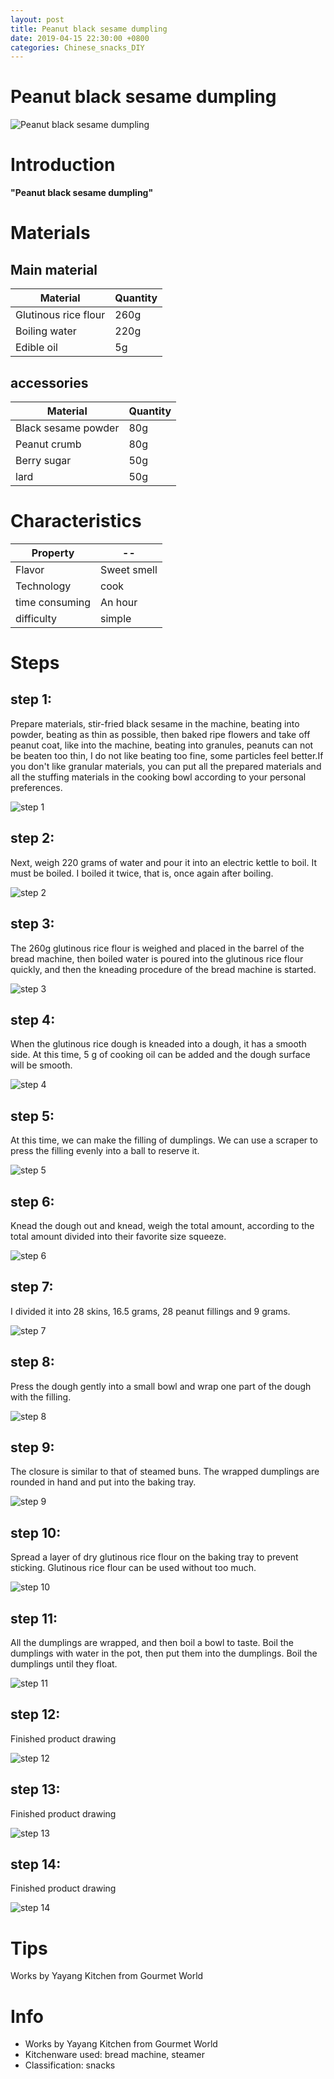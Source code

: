 ```yaml
---
layout: post
title: Peanut black sesame dumpling
date: 2019-04-15 22:30:00 +0800
categories: Chinese_snacks_DIY
---
```


# Peanut black sesame dumpling

![Peanut black sesame dumpling]({{site.baseurl}}/img/433157/433157.jpg)

# Introduction

**"Peanut black sesame dumpling"**

# Materials


## Main material

Material|Quantity
--|--
Glutinous rice flour|260g
Boiling water|220g
Edible oil|5g

## accessories

Material|Quantity
--|--
Black sesame powder|80g
Peanut crumb|80g
Berry sugar|50g
lard|50g

# Characteristics

Property|--
--|--
Flavor|Sweet smell
Technology|cook
time consuming|An hour
difficulty|simple

# Steps

## step 1:

Prepare materials, stir-fried black sesame in the machine, beating into powder, beating as thin as possible, then baked ripe flowers and take off peanut coat, like into the machine, beating into granules, peanuts can not be beaten too thin, I do not like beating too fine, some particles feel better.If you don't like granular materials, you can put all the prepared materials and all the stuffing materials in the cooking bowl according to your personal preferences.

![step 1]({{site.baseurl}}/img/433157/1.jpg)

## step 2:

Next, weigh 220 grams of water and pour it into an electric kettle to boil. It must be boiled. I boiled it twice, that is, once again after boiling.

![step 2]({{site.baseurl}}/img/433157/2.jpg)

## step 3:

The 260g glutinous rice flour is weighed and placed in the barrel of the bread machine, then boiled water is poured into the glutinous rice flour quickly, and then the kneading procedure of the bread machine is started.

![step 3]({{site.baseurl}}/img/433157/3.jpg)

## step 4:

When the glutinous rice dough is kneaded into a dough, it has a smooth side. At this time, 5 g of cooking oil can be added and the dough surface will be smooth.

![step 4]({{site.baseurl}}/img/433157/4.jpg)

## step 5:

At this time, we can make the filling of dumplings. We can use a scraper to press the filling evenly into a ball to reserve it.

![step 5]({{site.baseurl}}/img/433157/5.jpg)

## step 6:

Knead the dough out and knead, weigh the total amount, according to the total amount divided into their favorite size squeeze.

![step 6]({{site.baseurl}}/img/433157/6.jpg)

## step 7:

I divided it into 28 skins, 16.5 grams, 28 peanut fillings and 9 grams.

![step 7]({{site.baseurl}}/img/433157/7.jpg)

## step 8:

Press the dough gently into a small bowl and wrap one part of the dough with the filling.

![step 8]({{site.baseurl}}/img/433157/8.jpg)

## step 9:

The closure is similar to that of steamed buns. The wrapped dumplings are rounded in hand and put into the baking tray.

![step 9]({{site.baseurl}}/img/433157/9.jpg)

## step 10:

Spread a layer of dry glutinous rice flour on the baking tray to prevent sticking. Glutinous rice flour can be used without too much.

![step 10]({{site.baseurl}}/img/433157/10.jpg)

## step 11:

All the dumplings are wrapped, and then boil a bowl to taste. Boil the dumplings with water in the pot, then put them into the dumplings. Boil the dumplings until they float.

![step 11]({{site.baseurl}}/img/433157/11.jpg)

## step 12:

Finished product drawing

![step 12]({{site.baseurl}}/img/433157/12.jpg)

## step 13:

Finished product drawing

![step 13]({{site.baseurl}}/img/433157/13.jpg)

## step 14:

Finished product drawing

![step 14]({{site.baseurl}}/img/433157/14.jpg)

# Tips

Works by Yayang Kitchen from Gourmet World

# Info

- Works by Yayang Kitchen from Gourmet World
- Kitchenware used: bread machine, steamer
- Classification: snacks